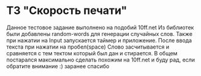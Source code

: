 # ТЗ "Скорость печати"

Данное тестовое задание выполнено на подобий 10ff.net
Из библиотек были добавлены random-words для генерации случайных слов. Также при нажатии на Input запускается таймер и приложение. После ввода текста при нажатии на пробел(space) Слово засчитывается и сравняется с тем тектом который был дан и стирается. В общем постарался максимально сделать похожим на 10ff.net и буду рад, если обратите внимание :) заранее спасибо
